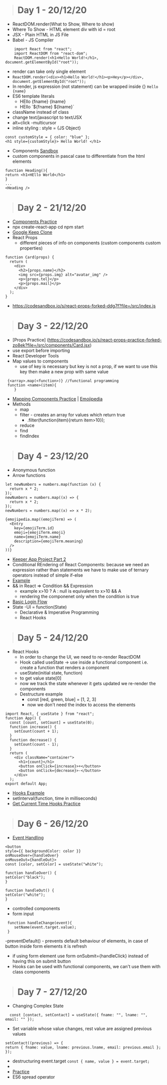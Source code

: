 >#  Day 1 - 20/12/20
- ReactDOM.render(What to Show, Where to show)
- Where To Show - HTML element div with id = root
- JSX - Plain HTML in JS File
- Babel - JS Compiler 
```
    import React from "react";
    import ReactDOM from "react-dom";
    ReactDOM.render(<h1>Hello World!</h1>, document.getElementById("root"));

```
-  render can take only single element
- ```ReactDOM.render(<div><h1>Hello World!</h1><p>Hey</p></div>, document.getElementById("root"));```
- In render, js expression (not statement) can be wrapped inside {} ``` Hello {name} ```
- ES6 template literals
  - </h1>HEllo {fname} {lname}</h1>
  - </h1>HEllo `${fname} ${lname}`</h1>
- className instead of class
- change text/javascript to text/JSX
- alt+click -multicursor
- inline styling : style = {JS Object}
```
const customStyle = { color: "blue" };
<h1 style={customStyle}> Hello World! </h1>
```
- Components [Sandbox](
https://codesandbox.io/s/component-forked-s9jrf?file=/src/index.jsx)
 - custom components in pascal case to differentiate from the html elements
 ```
 function Heading(){
 return <h1>HEllo World</h1>
 }
 ...
 <Heading />
 ```
 >#  Day 2 - 21/12/20
 - [Components Practice](https://codesandbox.io/s/react-components-practice-forked-umiw1?file=/src/components/App.jsx)
 - npx create-react-app <name>
   cd <name>
   npm start
 - [Google Keep Clone](https://uyz3m.csb.app/)
 - React Props 
    - different pieces of info on components (custom components custom properties)
```
function Card(props) {
  return (
    <div>
      <h2>{props.name}</h2>
      <img src={props.img} alt="avatar_img" />
      <p>{props.tel}</p>
      <p>{props.mail}</p>
    </div>
  );
}
```
- https://codesandbox.io/s/react-props-forked-ddg7f?file=/src/index.js 
>#  Day 3 - 22/12/20
- [Props Practice] (https://codesandbox.io/s/react-props-practice-forked-zo8ek?file=/src/components/Card.jsx)
- use export before importing
- React Developer Tools
- Map values to components
    - use of key is necessary but key is not a prop, if we want to use this key then make a new prop with same value
```
 {<array>.map(<function>)} //functional programming
 function <name>(item){
    }
```
- [Mapping Components Practice](https://codesandbox.io/s/mapping-components-practice-forked-gh6k5?file=/src/components/App.jsx) | [Emojipedia](https://gh6k5.csb.app/)
- Methods
    - map
    - filter - creates an array for values which return true
        - <array>.filter(function(item){return item>10});
    - reduce
    - find
    - findIndex
>#  Day 4 - 23/12/20 
- Anonymous function
- Arrow functions
```
let newNumbers = numbers.map(function (x) {
  return x * 2;
});
newNumbers = numbers.map((x) => {
  return x * 2;
});
newNumbers = numbers.map((x) => x * 2);
```
    
```
{emojipedia.map((emojiTerm) => (
  <Entry
    key={emojiTerm.id}
    emoji={emojiTerm.emoji}
    name={emojiTerm.name}
    description={emojiTerm.meaning}
  />
))}
```
- [Keeper App Project Part 2](https://codesandbox.io/s/keeper-app-part-2-starting-forked-y88ci)
- Conditional REndering of React Components: because we need an expression rather than statements we have to make use of ternary operators instead of simple if-else
 - [Example](https://codesandbox.io/s/conditional-rendering-forked-dldn9?file=/src/components/App.jsx)
 - && in React => Condition && Expression
    - example x>10 ? A : null is equivalent to x>10 && A 
    - rendering the componenet only when the condition is true
 - [Basic Login Flow](https://codesandbox.io/s/conditional-rendering-practice-forked-p7dlw)
 - State 
    -UI = function(State)
    - Declarative & Imperative Programming
    - React Hooks 
>#  Day 5 - 24/12/20
- React Hooks
    - In order to change the UI, we need to re-render ReactDOM
    - Hook called useState -> use inside a functional component i.e. create a function that renders a component  
    - useState(initial state, function)
    - to get value state[0]
    - now we track the state whenever it gets updated we re-render the components
    - Destructure example 
        - const [red, green, blue] = [1, 2, 3]
        - now we don't need the index to access the elements
```
import React, { useState } from "react";
function App() {
  const [count, setCount] = useState(0);
  function increase() {
    setCount(count + 1);
  }
  function decrease() {
    setCount(count - 1);
  }
  return (
    <div className="container">
      <h1>{count}</h1>
      <button onClick={increase}>+</button>
      <button onClick={decrease}>-</button>
    </div>
  );
export default App;
```
- [Hooks Example](codesandbox.io/s/usestate-hook-forked-vpcf1)
- setInterval(function, time in milliseconds)
- [Get Current Time Hooks Practice](https://codesandbox.io/s/usestate-hook-practice-forked-zei4x)
>#  Day 6 - 26/12/20
- [Event Handling](https://z06b7.csb.app/)
```
<button
style={{ backgroundColor: color }}
onMouseOver={handleOver}
onMouseOut={handleOut}>
const [color, setColor] = useState("white");

function handleOver() {
setColor("black");
}

function handleOut() {
setColor("white");
}
```
- controlled components
 - form input
```
 function handleChange(event){
    setName(event.target.value);
 }
```
 -preventDefault() - prevents default behaviour of elements, in case of button inside form elements it is refresh
 - if using form element use form onSubmit={handleClick} instead of having this on submit button
- Hooks can be used with functional components, we can't use them with class components
>#  Day 7 - 27/12/20
- Changing Complex State
```
  const [contact, setContact] = useState({ fname: "", lname: "", email: "" });
```
- Set variable whose value changes, rest value are assigned previous values
```
setContact((previous) => {
return { fname: value, lname: previous.lname, email: previous.email };
});
```
- destructuring event.target ``` const { name, value } = event.target; ```
- 
- [Practice](https://codesandbox.io/s/changing-complex-state-practice-forked-jodwm)
- ES6 spread operator
